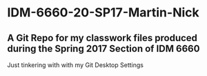 # IDM-6660-20-SP17-Martin-Nick

## A Git Repo for my classwork files produced during the Spring 2017 Section of IDM 6660

Just tinkering with with my Git Desktop Settings

